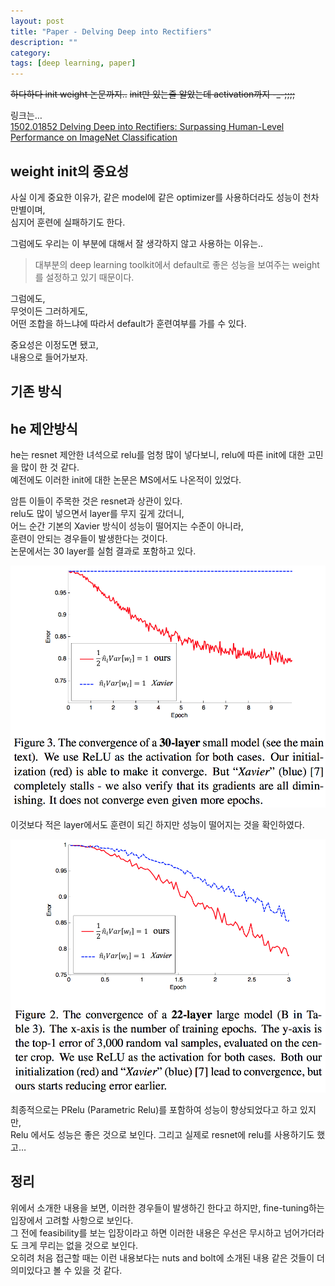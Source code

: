 ```yaml
---
layout: post
title: "Paper - Delving Deep into Rectifiers"
description: ""
category:
tags: [deep learning, paper]
---
```


~~하다하다 init weight 논문까지..~~
~~init만 있는줄 알았는데 activation까지 -_-;;;;~~

링크는…   
[1502.01852 Delving Deep into Rectifiers: Surpassing Human-Level Performance on ImageNet Classification](https://arxiv.org/abs/1502.01852)

## weight init의 중요성
사실 이게 중요한 이유가, 같은 model에 같은 optimizer를 사용하더라도 성능이 천차만별이며,  
심지어 훈련에 실패하기도 한다.  

그럼에도 우리는 이 부분에 대해서 잘 생각하지 않고 사용하는 이유는..  

> 대부분의 deep learning toolkit에서 default로 좋은 성능을 보여주는 weight를 설정하고 있기 때문이다.  

그럼에도,   
무엇이든 그러하게도,   
어떤 조합을 하느냐에 따라서 default가 훈련여부를 가를 수 있다.

중요성은 이정도면 됐고,  
내용으로 들어가보자.

## 기존 방식


## he 제안방식
he는 resnet 제안한 녀석으로 relu를 엄청 많이 넣다보니, relu에 따른 init에 대한 고민을 많이 한 것 같다.  
예전에도 이러한 init에 대한 논문은 MS에서도 나온적이 있었다. 

암튼 이들이 주목한 것은 resnet과 상관이 있다.  
relu도 많이 넣으면서 layer를 무지 깊게 갔더니,  
어느 순간 기본의 Xavier 방식이 성능이 떨어지는 수준이 아니라,  
훈련이 안되는 경우들이 발생한다는 것이다.  
논문에서는 30 layer를 실험 결과로 포함하고 있다.

![](/assets/2017-03-06-Paper-DelvingDeepinto_Rectifiers/DD2F01E5-2249-4557-887B-A2C362E8F666.png)

이것보다 적은 layer에서도 훈련이 되긴 하지만 성능이 떨어지는 것을 확인하였다.

![](/assets/2017-03-06-Paper-DelvingDeepinto_Rectifiers/92C72D03-505D-4DCE-BF01-2F1628C094FA.png)

최종적으로는 PRelu (Parametric Relu)를 포함하여 성능이 향상되었다고 하고 있지만,  
Relu 에서도 성능은 좋은 것으로 보인다. 그리고 실제로 resnet에 relu를 사용하기도 했고…


## 정리
위에서 소개한 내용을 보면, 이러한 경우들이 발생하긴 한다고 하지만, fine-tuning하는 입장에서 고려할 사항으로 보인다.  
그 전에 feasibility를 보는 입장이라고 하면 이러한 내용은 우선은 무시하고 넘어가더라도 크게 무리는 없을 것으로 보인다.  
오히려 처음 접근할 때는 이런 내용보다는 nuts and bolt에 소개된 내용 같은 것들이 더 의미있다고 볼 수 있을 것 같다.


